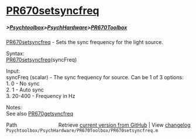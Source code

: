 # [PR670setsyncfreq](PR670setsyncfreq)
##### >[Psychtoolbox](Psychtoolbox)>[PsychHardware](PsychHardware)>[PR670Toolbox](PR670Toolbox)

[PR670setsyncfreq](PR670setsyncfreq) - Sets the sync frequency for the light source.  
  
Syntax:  
[PR670setsyncfreq](PR670setsyncfreq)(syncFreq)  
  
Input:  
syncFreq (scalar) - The sync frequency for source.  Can be 1 of 3 options:  
    1. 0 - No sync  
    2. 1 - Auto sync  
    3. 20-400 - Frequency in Hz  
  
Notes:  
See also [PR670getsyncfreq](PR670getsyncfreq)  




<div class="code_header" style="text-align:right;">
  <span style="float:left;">Path&nbsp;&nbsp;</span> <span class="counter">Retrieve <a href=
  "https://raw.github.com/Psychtoolbox-3/Psychtoolbox-3/beta/Psychtoolbox/PsychHardware/PR670Toolbox/PR670setsyncfreq.m">current version from GitHub</a> | View <a href=
  "https://github.com/Psychtoolbox-3/Psychtoolbox-3/commits/beta/Psychtoolbox/PsychHardware/PR670Toolbox/PR670setsyncfreq.m">changelog</a></span>
</div>
<div class="code">
  <code>Psychtoolbox/PsychHardware/PR670Toolbox/PR670setsyncfreq.m</code>
</div>

